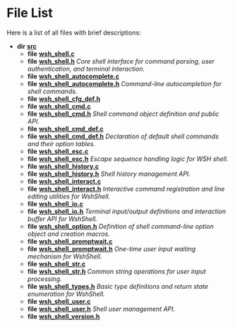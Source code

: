 
# File List

Here is a list of all files with brief descriptions:


* **dir** [**src**](dir_68267d1309a1af8e8297ef4c3efbcdba.md)     
    * **file** [**wsh\_shell.c**](wsh__shell_8c.md)     
    * **file** [**wsh\_shell.h**](wsh__shell_8h.md) _Core shell interface for command parsing, user authentication, and terminal interaction._     
    * **file** [**wsh\_shell\_autocomplete.c**](wsh__shell__autocomplete_8c.md)     
    * **file** [**wsh\_shell\_autocomplete.h**](wsh__shell__autocomplete_8h.md) _Command-line autocompletion for shell commands._     
    * **file** [**wsh\_shell\_cfg\_def.h**](wsh__shell__cfg__def_8h.md)     
    * **file** [**wsh\_shell\_cmd.c**](wsh__shell__cmd_8c.md)     
    * **file** [**wsh\_shell\_cmd.h**](wsh__shell__cmd_8h.md) _Shell command object definition and public API._     
    * **file** [**wsh\_shell\_cmd\_def.c**](wsh__shell__cmd__def_8c.md)     
    * **file** [**wsh\_shell\_cmd\_def.h**](wsh__shell__cmd__def_8h.md) _Declaration of default shell commands and their option tables._     
    * **file** [**wsh\_shell\_esc.c**](wsh__shell__esc_8c.md)     
    * **file** [**wsh\_shell\_esc.h**](wsh__shell__esc_8h.md) _Escape sequence handling logic for WSH shell._     
    * **file** [**wsh\_shell\_history.c**](wsh__shell__history_8c.md)     
    * **file** [**wsh\_shell\_history.h**](wsh__shell__history_8h.md) _Shell history management API._     
    * **file** [**wsh\_shell\_interact.c**](wsh__shell__interact_8c.md)     
    * **file** [**wsh\_shell\_interact.h**](wsh__shell__interact_8h.md) _Interactive command registration and line editing utilities for WshShell._     
    * **file** [**wsh\_shell\_io.c**](wsh__shell__io_8c.md)     
    * **file** [**wsh\_shell\_io.h**](wsh__shell__io_8h.md) _Terminal input/output definitions and interaction buffer API for WshShell._     
    * **file** [**wsh\_shell\_option.h**](wsh__shell__option_8h.md) _Definition of shell command-line option object and creation macros._     
    * **file** [**wsh\_shell\_promptwait.c**](wsh__shell__promptwait_8c.md)     
    * **file** [**wsh\_shell\_promptwait.h**](wsh__shell__promptwait_8h.md) _One-time user input waiting mechanism for WshShell._     
    * **file** [**wsh\_shell\_str.c**](wsh__shell__str_8c.md)     
    * **file** [**wsh\_shell\_str.h**](wsh__shell__str_8h.md) _Common string operations for user input processing._     
    * **file** [**wsh\_shell\_types.h**](wsh__shell__types_8h.md) _Basic type definitions and return state enumeration for WshShell._     
    * **file** [**wsh\_shell\_user.c**](wsh__shell__user_8c.md)     
    * **file** [**wsh\_shell\_user.h**](wsh__shell__user_8h.md) _Shell user management API._     
    * **file** [**wsh\_shell\_version.h**](wsh__shell__version_8h.md)     

